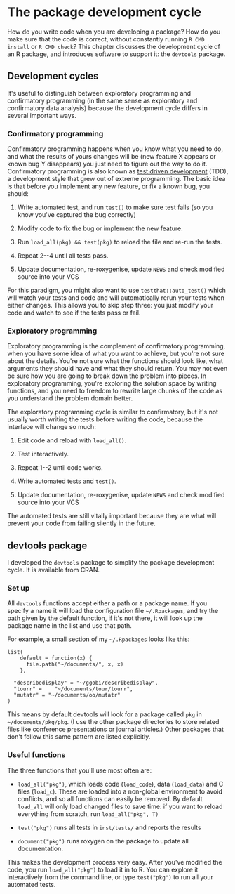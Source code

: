 # The package development cycle

How do you write code when you are developing a package? How do you make sure that the code is correct, without constantly running `R CMD install` or `R CMD check`? This chapter discusses the development cycle of an R package, and introduces software to support it: the `devtools` package.

## Development cycles

It's useful to distinguish between exploratory programming and confirmatory programming (in the same sense as exploratory and confirmatory data analysis) because the development cycle differs in several important ways.

### Confirmatory programming

Confirmatory programming happens when you know what you need to do, and what the results of yours changes will be (new feature X appears or known bug Y disappears) you just need to figure out the way to do it. Confirmatory programming is also known as [test driven development][tdd] (TDD), a development style that grew out of extreme programming. The basic idea is that before you implement any new feature, or fix a known bug, you should:

1. Write automated test, and run `test()` to make sure test fails (so you know
   you've captured the bug correctly)

2. Modify code to fix the bug or implement the new feature.

3. Run `load_all(pkg) && test(pkg)` to reload the file and re-run the tests.

4. Repeat 2--4 until all tests pass.

5. Update documentation, re-roxygenise, update `NEWS` and check modified source into your VCS

For this paradigm, you might also want to use `testthat::auto_test()` which will watch your tests and code and will automatically rerun your tests when either changes. This allows you to skip step three: you just modify your code and watch to see if the tests pass or fail.

### Exploratory programming

Exploratory programming is the complement of confirmatory programming, when you have some idea of what you want to achieve, but you're not sure about the details. You're not sure what the functions should look like, what arguments they should have and what they should return. You may not even be sure how you are going to break down the problem into pieces. In exploratory programming, you're exploring the solution space by writing functions, and you need to freedom to rewrite large chunks of the code as you understand the problem domain better.

The exploratory programming cycle is similar to confirmatory, but it's not usually worth writing the tests before writing the code, because the interface will change so much:

1. Edit code and reload with `load_all()`.

2. Test interactively.

3. Repeat 1--2 until code works.

4. Write automated tests and `test()`.

5. Update documentation, re-roxygenise, update `NEWS` and check modified source into your VCS

The automated tests are still vitally important because they are what will prevent your code from failing silently in the future.

## devtools package

I developed the `devtools` package to simplify the package development cycle. It is available from CRAN.

### Set up

All `devtools` functions accept either a path or a package name. If you specify a name it will load the configuration file `~/.Rpackages`, and try the path given by the default function, if it's not there, it will look up the package name in the list and use that path.  

For example, a small section of my `~/.Rpackages` looks like this:

    list(
        default = function(x) {
          file.path("~/documents/", x, x)
        }, 

      "describedisplay" = "~/ggobi/describedisplay",
      "tourr" =    "~/documents/tour/tourr", 
      "mutatr" = "~/documents/oo/mutatr"
    )

This means by default devtools will look for a package called `pkg` in `~/documents/pkg/pkg`. (I use the other package directories to store related files like conference presentations or journal articles.) Other packages that don't follow this same pattern are listed explicitly.

### Useful functions

The three functions that you'll use most often are:

* `load_all("pkg")`, which loads code (`load_code`), data (`load_data`) and C
  files (`load_c`). These are loaded into a non-global environment to avoid
  conflicts, and so all functions can easily be removed. By default `load_all`
  will only load changed files to save time: if you want to reload
  everything from scratch, run `load_all("pkg", T)`

* `test("pkg")` runs all tests in `inst/tests/` and reports the results

* `document("pkg")` runs roxygen on the package to update all documentation.

This makes the development process very easy. After you've modified the code, you run `load_all("pkg")` to load it in to R. You can explore it interactively from the command line, or type `test("pkg")` to run all your automated tests.

[devtools-down]:https://github.com/hadley/devtools/tarball/master
[tdd]:http://en.wikipedia.org/wiki/Test-driven_development
